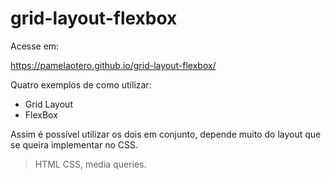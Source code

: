 # grid-layout-flexbox

Acesse em:

https://pamelaotero.github.io/grid-layout-flexbox/

Quatro exemplos de como utilizar:

* Grid Layout
* FlexBox

Assim é possível utilizar os dois em conjunto, depende muito do layout que se queira implementar no CSS.


> HTML CSS, media queries.


